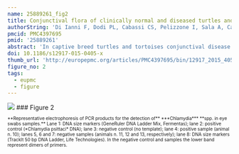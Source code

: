 ```yaml
---
name: 25889261_fig2
title: Conjunctival flora of clinically normal and diseased turtles and tortoises.
authorString: 'Di Ianni F, Dodi PL, Cabassi CS, Pelizzone I, Sala A, Cavirani S, Parmigiani E, Quintavalla F, Taddei S.'
pmcid: PMC4397695
pmid: '25889261'
abstract: 'In captive breed turtles and tortoises conjunctival disease is common. Our aim was to investigate the bacterial and fungal flora present in the eyes of healthy and pathological chelonians and to compare findings in turtles with those in tortoises.Samples were taken from the conjunctival sacs of 34, diseased and healthy, chelonians (18 tortoises and 16 turtles) and submitted to bacterial and fungal investigation. All samples showed bacterial growth. Thirteen animals (38%), harboured a single bacterial species as sole isolate and twenty-one animals (62%) harboured more than one species. Detection of multiple bacterial infection was clearly greater in tortoises compared to turtles. Most frequently isolated bacterial species were Bacillus spp. (13 isolates), Staphylococcus xylosus (10 isolates), Sphingomonas paucimobilis (6 isolates), Staphylococcus sciuri and Aeromonas hydrophila/caviae (each 5 isolates), Ochrobactrum anthropi (3 isolates), Citrobacter freundii, Enterobacter cloacae and Pseudomonas luteola (each 2 isolates). Only one isolate of Kocuria varians/rosea, Staphylococcus aureus, Staphylococcus auricularis, Staphylococcus haemolyticus, Staphylococcus lentus, Morganella morganii, Pasteurella multocida, Pasteurella pneumotropica/haemolytica, Proteus spp., Pseudomonas putida, Salmonella enterica ssp. arizonae, Stenotrophomonas maltophilia and Vibrio parahaemolyticus was evidenced. The presence in 8 animals of Mycoplasma spp. and in 1 animal with severe conjunctivitis of Chlamydia spp. was detected by PCR. Candida spp. was also isolated from two healthy animals.A clear predominance of Gram positive isolates in tortoises and Gram negative isolates in turtles was found. However, we cannot ascribe the observed difference to the diversity of animal species, as other factors, including especially different characteristics of the living environments, may play a role. Almost all bacterial species isolated may have clinical significance, mostly as opportunistic pathogens, both for humans and animals. That chelonians are often carrier of bacteria with zoonotic potential is a well-known fact, in particular with regard to Salmonella spp. Therefore, it is not surprising the detection of a strain of Salmonella enterica ssp. arizonae in the eye of one of the animals tested. Worthy of note is the finding of Chlamydia spp. in a severe case of conjunctivitis, though we cannot epidemiologically assess a cause-effect relationship between presence of chlamydia and disease.'
doi: 10.1186/s12917-015-0405-x
thumb_url: 'http://europepmc.org/articles/PMC4397695/bin/12917_2015_405_Fig2_HTML.gif'
figure_no: 2
tags:
  - eupmc
  - figure
---
```

<img src='http://europepmc.org/articles/PMC4397695/bin/12917_2015_405_Fig2_HTML.jpg' style='max-height: 300px'>
### Figure 2
<p style='font-size: 10px;'>**Representative electrophoresis of PCR products for the detection of** ***Chlamydia*** **spp. in eye swabs samples.** Lane 1: DNA size markers (GeneRuler DNA Ladder Mix, Fermentas); lane 2: positive control (*Chlamydia psittaci* DNA); lane 3: negative control (no template); lane 4: positive sample (animal n. 10); lanes 5, 6 and 7: negative samples (animals n. 11, 12 and 13, respectively); lane 8: DNA size markers (TrackIt 50&nbsp;bp DNA Ladder, Life Technologies). In the negative control and samples the lower band represent dimers of primers.</p>